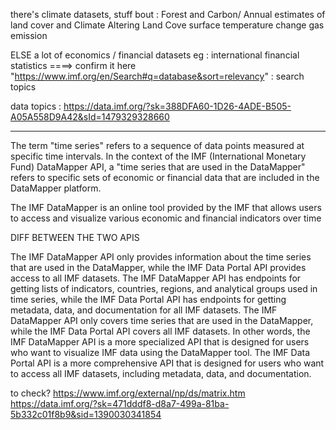 there's climate datasets, stuff bout :
    Forest and Carbon/
    Annual estimates of land cover and Climate Altering Land Cove
    surface temperature change
    gas emission


ELSE a lot of economics / financial datasets
    eg : international financial statistics
    ====> confirm it here "https://www.imf.org/en/Search#q=database&sort=relevancy" : search topics

data topics : https://data.imf.org/?sk=388DFA60-1D26-4ADE-B505-A05A558D9A42&sId=1479329328660




-------------------------------------------------------------------------------------------



The term "time series" refers to a sequence of data points measured at specific time intervals. In the context of the IMF (International Monetary Fund) DataMapper API, a "time series that are used in the DataMapper" refers to specific sets of economic or financial data that are included in the DataMapper platform.

The IMF DataMapper is an online tool provided by the IMF that allows users to access and visualize various economic and financial indicators over time



DIFF BETWEEN THE TWO APIS

The IMF DataMapper API only provides information about the time series that are used in the DataMapper, while the IMF Data Portal API provides access to all IMF datasets.
The IMF DataMapper API has endpoints for getting lists of indicators, countries, regions, and analytical groups used in time series, while the IMF Data Portal API has endpoints for getting metadata, data, and documentation for all IMF datasets.
The IMF DataMapper API only covers time series that are used in the DataMapper, while the IMF Data Portal API covers all IMF datasets.
In other words, the IMF DataMapper API is a more specialized API that is designed for users who want to visualize IMF data using the DataMapper tool. The IMF Data Portal API is a more comprehensive API that is designed for users who want to access all IMF datasets, including metadata, data, and documentation.



to check?
https://www.imf.org/external/np/ds/matrix.htm
https://data.imf.org/?sk=471dddf8-d8a7-499a-81ba-5b332c01f8b9&sid=1390030341854